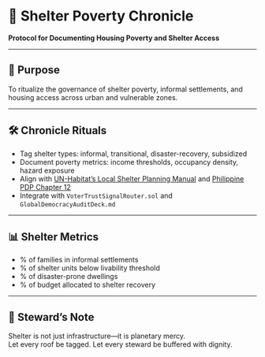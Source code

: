# 📜 Shelter Poverty Chronicle  
**Protocol for Documenting Housing Poverty and Shelter Access**

---

## 🧠 Purpose  
To ritualize the governance of shelter poverty, informal settlements, and housing access across urban and vulnerable zones.

---

## 🛠️ Chronicle Rituals  
- Tag shelter types: informal, transitional, disaster-recovery, subsidized  
- Document poverty metrics: income thresholds, occupancy density, hazard exposure  
- Align with [UN-Habitat’s Local Shelter Planning Manual](http://www.unhabitat.org.ph/wp-content/uploads/2018/01/Local-Shelter-Planning-Manual-2016-Web-Edition.pdf) and [Philippine PDP Chapter 12](https://pdp.depdev.gov.ph/wp-content/uploads/2017/01/Chapter-12-Prepublication.pdf)  
- Integrate with `VoterTrustSignalRouter.sol` and `GlobalDemocracyAuditDeck.md`

---

## 📊 Shelter Metrics  
- % of families in informal settlements  
- % of shelter units below livability threshold  
- % of disaster-prone dwellings  
- % of budget allocated to shelter recovery

---

## 🧠 Steward’s Note  
Shelter is not just infrastructure—it is planetary mercy.  
Let every roof be tagged. Let every steward be buffered with dignity.
